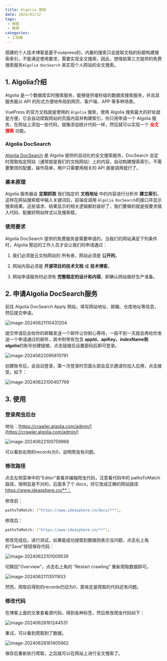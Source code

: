 ```yaml
---
title: Algolia 使用
date: 2024/01/12
tags:
 - 博客
 - 搜索
categories:
 - 工具集
---
```

搭建的个人技术博客是基于vuepress的，内置的搜索只会提取文档的标题构建搜索索引，不能满足使用要求，需要实现全文搜索，因此，想借助第三方提供的免费搜索服务```Algolia DocSearch``` 来实现个人网站的全文搜索。

## 1. Algolia介绍

Algolia 是一个数据库实时搜索服务，能够提供毫秒级的数据库搜索服务，并且其服务能以 API 的形式方便地布局到网页、客户端、APP 等多种场景。

VuePress 的官方文档就是使用的 ```Algolia``` 搜索，使用 Algolia 搜索最大的好处就是方便，它会自动爬取网站的页面内容并构建索引，你只用申请一个 Algolia 服务，在网站上添加一些代码，就像添加统计代码一样，然后就可以实现一个 **<font style="color:red">全文搜索</font>** 功能。

### Algolia DocSearch

[Algolia DocSearch](https://www.algolia.com/developers/code-exchange/frontend-tools/docsearch/) 是 Algolia 提供的自动化的全文搜索服务，DocSearch 会定时爬取指定网站（通常就是我们的文档网站）上的内容，自动构建搜索索引，不需要繁琐的配置，操作简单，用户只需要用相关的 API 直接调用就行了。

### 基本原理

Algolia 服务器会 **定期抓取** 我们指定的 **文档地址** 中的内容进行分析并 **建立索引**，这样在网站搜索框中输入关键词后，前端会调用 ```Algolia DocSearch```的接口并显示搜索结果。这些请求、结果显示的相关逻辑都封装好了，我们要做的就是按要求插入代码、配置好网站样式以及搜索框。

### 使用要求

Algolia DocSearch 提供的免费服务是需要申请的，当我们的网站满足下列条件时，Algolia 那边的工作人员才会让我们的申请通过：

1. 我们必须是云文档网站的 所有者，网站必须是 **公开的**。

2. 网站内容必须是 **开源项目的技术文档** 或 **技术博客**。

3. 网站申请服务时必须有 **完整稳定的设计和内容**，即确认网站做好生产准备。

## 2. 申请Algolia DocSearch服务

前往 Algolia DocSearch Apply 网站，填写网站地址、邮箱、仓库地址等信息，然后提交申请。

![image-20240621110431204](https://bucket-linxc.oss-cn-guangzhou.aliyuncs.com/images/image-20240621110431204.png)

提交申请后会给你的邮箱发送一个邮件让你耐心等待，一般不到一天就会再给你发送一个申请通过的邮件，其中附带有包含 **appId、apiKey、indexName和algolia**的账号创建链接，点击链接后设置密码后即可登录。

![image-20240622095810791](https://bucket-linxc.oss-cn-guangzhou.aliyuncs.com/images/image-20240622095810791.png)

创建账号后，会自动登录，第一次登录时页面头部会显示邀请你加入应用，点击接受，如下：

![image-20240622100407769](https://bucket-linxc.oss-cn-guangzhou.aliyuncs.com/images/image-20240622100407769.png)

## 3. 使用

### 登录爬虫后台

地址：[https://crawler.algolia.com/admin/](https://crawler.algolia.com/admin/)

![image-20240622100759966](https://bucket-linxc.oss-cn-guangzhou.aliyuncs.com/images/image-20240622100759966.png)

可以看到右侧的records为0，说明爬虫有问题。

### 修改路径

点击左侧菜单中的"Editor"查看并编辑爬虫代码，注意看代码中的 pathsToMatch 路径，很明显是不对的，后面多了个 docs，将它改成正确的网站路径 https://www.ideasphere.cn/**：

修改前：

```bash
pathsToMatch: ["https://www.ideasphere.cn/docs/**"],
```

修改后：

```bash
pathsToMatch: ["https://www.ideasphere.cn/**"],
```

修改完成后，进行测试，如果能成功提取到数据则表示没问题，点击右上角的"Save"按钮保存代码：

![image-20240622101009539](https://bucket-linxc.oss-cn-guangzhou.aliyuncs.com/images/image-20240622101009539.png)

切换回"Overview"，点击右上角的 “Restart crawling” 重新爬取数据即可。

![image-20240621113511933](https://bucket-linxc.oss-cn-guangzhou.aliyuncs.com/images/image-20240621113511933.png)

然而，爬取后得到的records仍旧为0，那肯定是爬取的代码还有问题。

### 修改代码

在博客上面的文章查看源代码，得到各种标签，然后修改爬虫代码如下：

![image-20240628161244531](https://bucket-linxc.oss-cn-guangzhou.aliyuncs.com/images/image-20240628161244531.png)

重试，可以看到爬取到了数据。

![image-20240628161405662](https://bucket-linxc.oss-cn-guangzhou.aliyuncs.com/images/image-20240628161405662.png)

保存后重新执行爬取，之后就可以在网站上进行全文搜索了。
